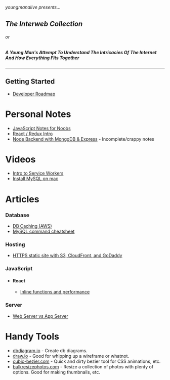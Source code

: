 ###### *youngmanalive presents...*

## *The Interweb Collection*

###### or

##### *A Young Man's Attempt To Understand The Intricacies Of The Internet And How Everything Fits Together*
---
## Getting Started
- [Developer Roadmap](https://github.com/kamranahmedse/developer-roadmap)

# Personal Notes
- [JavaScript Notes for Noobs](./javascript/js_intro.md)
- [React / Redux Intro](./javascript/react/react_intro.md)
- [Node Backend with MongoDB & Express](./javascript/node/node_backend.md) - Incomplete/crappy notes

# Videos
- [Intro to Service Workers](https://youtu.be/jVfXiv03y5c)
- [Install MySQL on mac](https://youtu.be/UcpHkYfWarM)

# Articles
### Database
  - [DB Caching (AWS)](https://aws.amazon.com/caching/database-caching/)
  - [MySQL command cheatsheet](https://gist.github.com/hofmannsven/9164408)

### Hosting
  - [HTTPS static site with S3, CloudFront, and GoDaddy](https://medium.com/@brodartec/hosting-a-static-site-with-https-enabled-using-aws-s3-cloudfront-and-godaddy-826dae41fdc6)

### JavaScript
- #### React
  - [Inline functions and performance](https://cdb.reacttraining.com/react-inline-functions-and-performance-bdff784f5578)

### Server
- [Web Server vs App Server](https://www.justinweiss.com/articles/a-web-server-vs-an-app-server/)


# Handy Tools
- [dbdiagram.io](https://dbdiagram.io) - Create db diagrams.
- [draw.io](https://www.draw.io/) - Good for whipping up a wireframe or whatnot.
- [cubic-bezier.com](http://cubic-bezier.com) - Quick and dirty bezier tool for CSS animations, etc.
- [bulkresizephotos.com](https://bulkresizephotos.com/) - Resize a collection of photos with plenty of options. Good for making thumbnails, etc.


